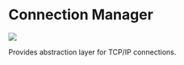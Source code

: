 # Connection Manager
[![](https://jitpack.io/v/ForestEscape/connectionmanager.svg)](https://jitpack.io/#ForestEscape/connectionmanager)

Provides abstraction layer for TCP/IP connections.
